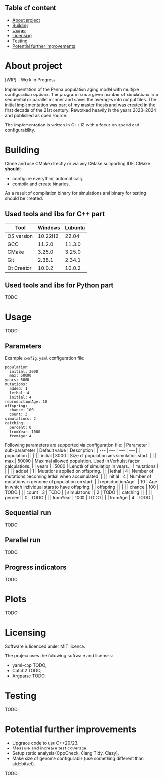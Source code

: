## Table of content
- [About project](#about-project)
- [Building](#building)
- [Usage](#usage)
- [Licensing](#licensing)
- [Testing](#testing)
- [Potential further improvements](#potential-further-improvements)


# About project
[WIP] - Work In Progress

Implementation of the Penna population aging model with multiple configuration options. The program runs a given number of simulations in a sequential or parallel manner and saves the averages into output files. The initial implementation was part of my master thesis and was created in the first decade of the 21st century. Reworked heavily in the years 2023–2024 and published as open source.

The implementation is written in C++17, with a focus on speed and configurability.
  
# Building
Clone and use CMake directly or via any CMake supporting IDE. CMake **should**:
+ configure everything automatically,
+ compile and create binaries.

As a result of compilation binary for simulations and binary for testing should be created.

## Used tools and libs for C++ part
| Tool |  Windows | Lubuntu |
| --- | --- | --- |
| OS version | 10 22H2 | 22.04 |
| GCC | 11.2.0 | 11.3.0 |
| CMake | 3.25.0 | 3.25.0 |
| Git | 2.38.1 | 2.34.1 |
| Qt Creator | 10.0.2 | 10.0.2 |

## Used tools and libs for Python part
TODO

# Usage
TODO

## Parameters
 Example `config.yaml` configuration file:

    population:
      initial: 3000
      max: 50000
    years: 5000
    mutations:
      added: 1
      lethal: 4
      initial: 4
    reproductionAge: 10
    offspring:
      chance: 100
      count: 3
    simulations: 2
    catching:
      percent: 0
      fromYear: 1000
      fromAge: 4

Following parameters are supported via configuration file:
| Parameter | sub-parameter |  Default value | Description |
| --- | --- | --- | --- |
| population | | |
| | initial | 3000 | Size of population ans simulation start. |
| | max | 50000 | Maximal allowed population. Used in Verhulst factor calculations. |
| years | | 5000 | Length of simulation in years. |
| mutations | | |
| | added | 1 | Mutations applied on offspring. |
| | lethal | 4 | Number of mutations becoming lethal when accumulated. |
| | initial | 4 | Number of mutations in genome of population on start. |
| reproductionAge | | 10 | Age in which individual stars to have offspring. |
| offspring | | |
| | chance | 100 | TODO |
| | count | 3 | TODO |
| simulations | | 2 | TODO |
| catching | | |
| | percent | 0 | TODO |
| | fromYear | 1000 | TODO |
| | fromAge | 4 | TODO |

## Sequential run
TODO

## Parallel run
TODO

## Progress indicators
TODO

# Plots
TODO

# Licensing
Software is licenced under MIT licence.

The project uses the following software and licenses:    
* yaml-cpp TODO,    
* Catch2 TODO,
* Argparse TODO.

# Testing
TODO

# Potential further improvements
* Upgrade code to use C++20/23.
* Measure and increase test coverage.
* Setup static analysis (CppCheck, Clang Tidy, Clazy).
* Make size of genome configurable (use something different than std::bitset).


TODO